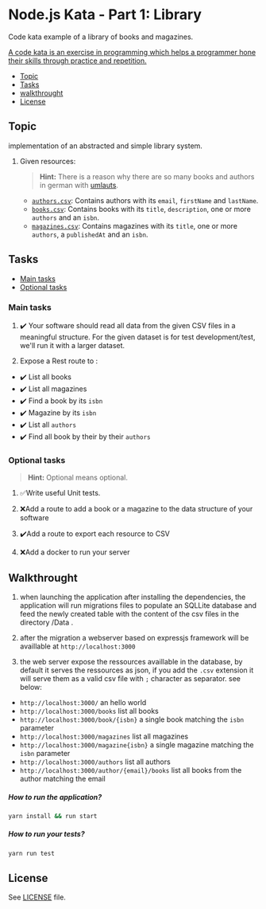 # Node.js Kata - Part 1: Library

Code kata example of a library of books and magazines.

[A code kata is an exercise in programming which helps a programmer hone their skills through practice and repetition.](https://en.wikipedia.org/wiki/Kata_(programming))

* [Topic](#topic)
* [Tasks](#tasks)
* [walkthrought](#walkthrought)
* [License](#license)

## Topic

implementation of an abstracted and simple library system.

1. Given resources:

   > **Hint:** There is a reason why there are so many books and authors in german with [umlauts](https://en.wikipedia.org/wiki/Germanic_umlaut).

   * [`authors.csv`](data/authors.csv): Contains authors with its `email`, `firstName` and `lastName`.
   * [`books.csv`](data/books.csv): Contains books with its `title`, `description`, one or more `authors` and an `isbn`.
   * [`magazines.csv`](data/magazines.csv): Contains magazines with its `title`, one or more `authors`, a `publishedAt` and an `isbn`.

## Tasks

* [Main tasks](#main-tasks)
* [Optional tasks](#optional-tasks)

### Main tasks

1. :heavy_check_mark: Your software should read all data from the given CSV files in a meaningful structure. For the given dataset is for test development/test, we'll run it with a larger dataset.

2. Expose a Rest route to :
 * :heavy_check_mark: List all books
 * :heavy_check_mark: List all magazines
 * :heavy_check_mark: Find a book  by its `isbn`
 * :heavy_check_mark: Magazine by its `isbn`
 * :heavy_check_mark: List all `authors`
 * :heavy_check_mark: Find all book by their by their `authors`

### Optional tasks

> **Hint:** Optional means optional.

1. :white_check_mark:Write useful Unit tests.

2. :x:Add a route to add a book or a magazine to the data structure of your software

3. :heavy_check_mark:Add a route to export each resource to CSV

4. :x:Add a docker to run your server

## Walkthrought

1. when launching the application after installing the dependencies, the application will run migrations files to populate an SQLLite database and feed the newly created table with the content of the csv files in the directory /Data .

2. after the migration a webserver based on expressjs framework will be availlable at `http://localhost:3000`

3. the web server expose the ressources availlable in the database, by default it serves the ressources as json, if you add the `.csv` extension it will serve them as a valid csv file with `;` character as separator. see below:
   
  * `http://localhost:3000/` an hello world
  * `http://localhost:3000/books`  list all books
  * `http://localhost:3000/book/{isbn}`  a single book matching the `isbn` parameter
  * `http://localhost:3000/magazines`  list all magazines
  * `http://localhost:3000/magazine{isbn}`  a single magazine matching the `isbn` parameter
  * `http://localhost:3000/authors`  list all authors 
  * `http://localhost:3000/author/{email}/books`  list all books from the author matching the email 

##### How to run the application?

```bash
yarn install && run start
```

##### How to run your tests?

```bash
yarn run test
```

## License

See [LICENSE](LICENSE) file.

